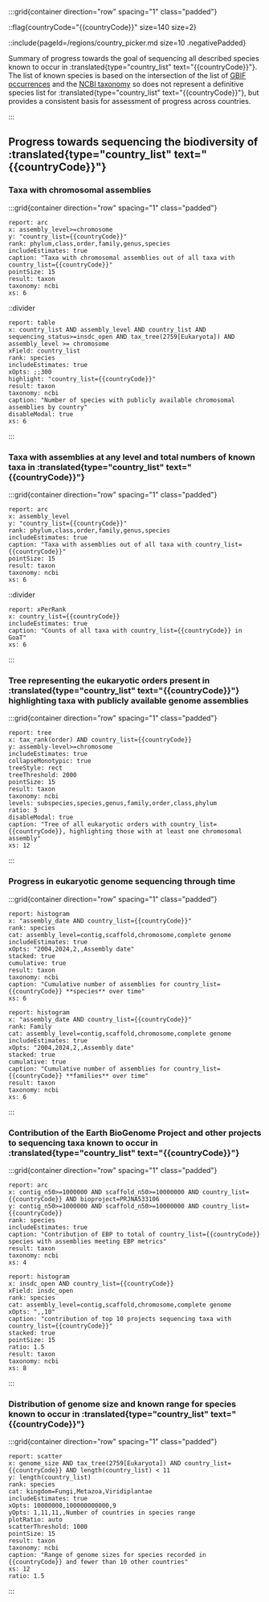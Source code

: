 :::grid{container direction="row" spacing="1" class="padded"}

::flag{countryCode="{{countryCode}}" size=140 size=2}

::include{pageId=/regions/country_picker.md size=10 .negativePadded}

Summary of progress towards the goal of sequencing all described species known to occur in :translated{type="country_list" text="{{countryCode}}"}. The list of known species is based on the intersection of the list of [GBIF occurrences](https://www.gbif.org/occurrence/download/0127528-230530130749713) and the [NCBI taxonomy](https://www.ncbi.nlm.nih.gov/taxonomy) so does not represent a definitive species list for :translated{type="country_list" text="{{countryCode}}"}, but provides a consistent basis for assessment of progress across countries.

:::

## Progress towards sequencing the biodiversity of :translated{type="country_list" text="{{countryCode}}"}

### Taxa with chromosomal assemblies

:::grid{container direction="row" spacing="1" class="padded"}

```report
report: arc
x: assembly_level>=chromosome
y: "country_list={{countryCode}}"
rank: phylum,class,order,family,genus,species
includeEstimates: true
caption: "Taxa with chromosomal assemblies out of all taxa with country_list={{countryCode}}"
pointSize: 15
result: taxon
taxonomy: ncbi
xs: 6
```

::divider

```report
report: table
x: country_list AND assembly_level AND country_list AND sequencing_status>=insdc_open AND tax_tree(2759[Eukaryota]) AND assembly_level >= chromosome
xField: country_list
rank: species
includeEstimates: true
xOpts: ;;300
highlight: "country_list={{countryCode}}"
result: taxon
taxonomy: ncbi
caption: "Number of species with publicly available chromosomal assemblies by country"
disableModal: true
xs: 6
```

:::

### Taxa with assemblies at any level and total numbers of known taxa in :translated{type="country_list" text="{{countryCode}}"}

:::grid{container direction="row" spacing="1" class="padded"}

```report
report: arc
x: assembly_level
y: "country_list={{countryCode}}"
rank: phylum,class,order,family,genus,species
includeEstimates: true
caption: "Taxa with assemblies out of all taxa with country_list={{countryCode}}"
pointSize: 15
result: taxon
taxonomy: ncbi
xs: 6
```

::divider

```report
report: xPerRank
x: country_list={{countryCode}}
includeEstimates: true
caption: "Counts of all taxa with country_list={{countryCode}} in GoaT"
xs: 6
```

:::

### Tree representing the eukaryotic orders present in :translated{type="country_list" text="{{countryCode}}"} highlighting taxa with publicly available genome assemblies

:::grid{container direction="row" spacing="1" class="padded"}

```report
report: tree
x: tax_rank(order) AND country_list={{countryCode}}
y: assembly-level>=chromosome
includeEstimates: true
collapseMonotypic: true
treeStyle: rect
treeThreshold: 2000
pointSize: 15
result: taxon
taxonomy: ncbi
levels: subspecies,species,genus,family,order,class,phylum
ratio: 3
disableModal: true
caption: "Tree of all eukaryotic orders with country_list={{countryCode}}, highlighting those with at least one chromosomal assembly"
xs: 12
```

:::

### Progress in eukaryotic genome sequencing through time

:::grid{container direction="row" spacing="1" class="padded"}

```report
report: histogram
x: "assembly_date AND country_list={{countryCode}}"
rank: species
cat: assembly_level=contig,scaffold,chromosome,complete genome
includeEstimates: true
xOpts: "2004,2024,2,,Assembly date"
stacked: true
cumulative: true
result: taxon
taxonomy: ncbi
caption: "Cumulative number of assemblies for country_list={{countryCode}} **species** over time"
xs: 6
```

```report
report: histogram
x: "assembly_date AND country_list={{countryCode}}"
rank: Family
cat: assembly_level=contig,scaffold,chromosome,complete genome
includeEstimates: true
xOpts: "2004,2024,2,,Assembly date"
stacked: true
cumulative: true
caption: "Cumulative number of assemblies for country_list={{countryCode}} **families** over time"
result: taxon
taxonomy: ncbi
xs: 6
```

:::

### Contribution of the Earth BioGenome Project and other projects to sequencing taxa known to occur in :translated{type="country_list" text="{{countryCode}}"}

:::grid{container direction="row" spacing="1" class="padded"}

```report
report: arc
x: contig_n50>=1000000 AND scaffold_n50>=10000000 AND country_list={{countryCode}} AND bioproject=PRJNA533106
y: contig_n50>=1000000 AND scaffold_n50>=10000000 AND country_list={{countryCode}}
rank: species
includeEstimates: true
caption: "Contribution of EBP to total of country_list={{countryCode}} species with assemblies meeting EBP metrics"
result: taxon
taxonomy: ncbi
xs: 4
```

```report
report: histogram
x: insdc_open AND country_list={{countryCode}}
xField: insdc_open
rank: species
cat: assembly_level=contig,scaffold,chromosome,complete genome
xOpts: ",,10"
caption: "contribution of top 10 projects sequencing taxa with country_list={{countryCode}}"
stacked: true
pointSize: 15
ratio: 1.5
result: taxon
taxonomy: ncbi
xs: 8
```

:::

### Distribution of genome size and known range for species known to occur in :translated{type="country_list" text="{{countryCode}}"}

:::grid{container direction="row" spacing="1" class="padded"}

```report
report: scatter
x: genome_size AND tax_tree(2759[Eukaryota]) AND country_list={{countryCode}} AND length(country_list) < 11
y: length(country_list)
rank: species
cat: kingdom=Fungi,Metazoa,Viridiplantae
includeEstimates: true
xOpts: 10000000,100000000000,9
yOpts: 1,11,11,,Number of countries in species range
plotRatio: auto
scatterThreshold: 1000
pointSize: 15
result: taxon
taxonomy: ncbi
caption: "Range of genome sizes for species recorded in {{countryCode}} and fewer than 10 other countries"
xs: 12
ratio: 1.5
```

:::

